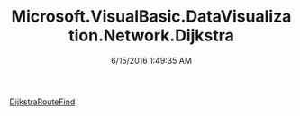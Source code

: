 ﻿---
title: Microsoft.VisualBasic.DataVisualization.Network.Dijkstra
date: 6/15/2016 1:49:35 AM
---

[DijkstraRouteFind](T-Microsoft.VisualBasic.DataVisualization.Network.Dijkstra.DijkstraRouteFind.html)
